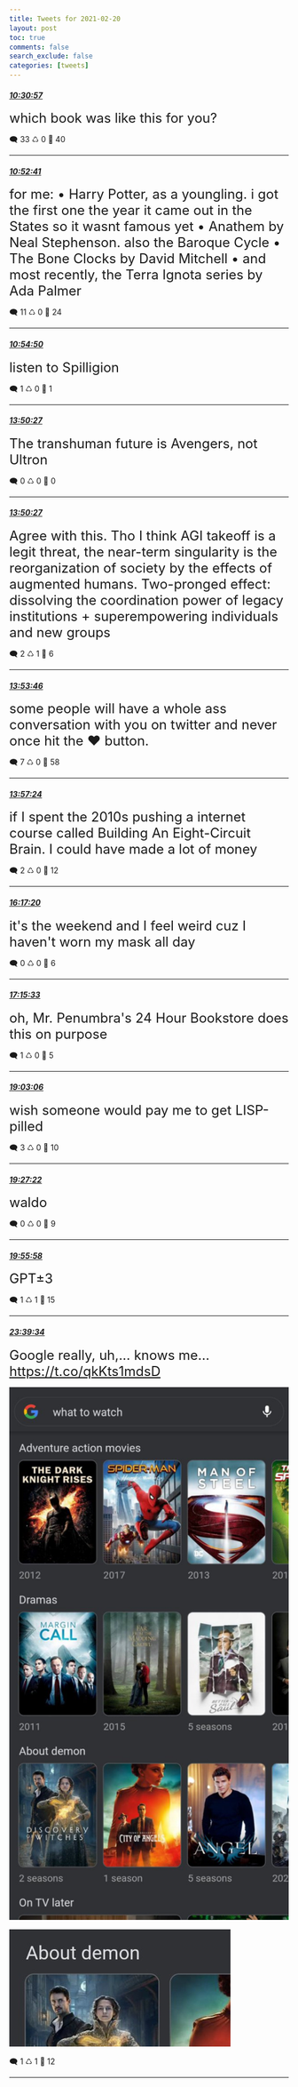```yaml
---
title: Tweets for 2021-02-20
layout: post
toc: true
comments: false
search_exclude: false
categories: [tweets]
---
```



#### <a href = "https://twitter.com/deepfates/status/1363179345716551686">*10:30:57*</a>

<font size="5">which book was like this for you?</font>



🗨️ 33 ♺ 0 🤍  40   

---
    
#### <a href = "https://twitter.com/deepfates/status/1363184814812061697">*10:52:41*</a>

<font size="5">for me:   • Harry Potter, as a youngling. i got the first one the year it came out in the States so it wasnt famous yet  • Anathem by Neal Stephenson. also the Baroque Cycle  • The Bone Clocks by David Mitchell  • and most recently, the Terra Ignota series by Ada Palmer</font>



🗨️ 11 ♺ 0 🤍  24   

---
    
#### <a href = "https://twitter.com/deepfates/status/1363185358062505984">*10:54:50*</a>

<font size="5">listen to Spilligion</font>



🗨️ 1 ♺ 0 🤍  1   

---
    
#### <a href = "https://twitter.com/deepfates/status/1363229552147718147">*13:50:27*</a>

<font size="5">The transhuman future is Avengers, not Ultron</font>



🗨️ 0 ♺ 0 🤍  0   

---
    
#### <a href = "https://twitter.com/deepfates/status/1363229550969196544">*13:50:27*</a>

<font size="5">Agree with this. Tho I think AGI takeoff is a legit threat, the near-term singularity is the reorganization of society by the effects of augmented humans.   Two-pronged effect: dissolving the coordination power of legacy institutions + superempowering individuals and new groups</font>



🗨️ 2 ♺ 1 🤍  6   

---
    
#### <a href = "https://twitter.com/deepfates/status/1363230388617834498">*13:53:46*</a>

<font size="5">some people will have a whole ass conversation with you on twitter and never once hit the ♥️ button.</font>



🗨️ 7 ♺ 0 🤍  58   

---
    
#### <a href = "https://twitter.com/deepfates/status/1363231303018053632">*13:57:24*</a>

<font size="5">if I spent the 2010s pushing a internet course called Building An Eight-Circuit Brain. I could have made a lot of money</font>



🗨️ 2 ♺ 0 🤍  12   

---
    
#### <a href = "https://twitter.com/deepfates/status/1363266514585968643">*16:17:20*</a>

<font size="5">it's the weekend and I feel weird cuz I haven't worn my mask all day</font>



🗨️ 0 ♺ 0 🤍  6   

---
    
#### <a href = "https://twitter.com/deepfates/status/1363281168343306242">*17:15:33*</a>

<font size="5">oh, Mr. Penumbra's 24 Hour Bookstore does this on purpose</font>



🗨️ 1 ♺ 0 🤍  5   

---
    
#### <a href = "https://twitter.com/deepfates/status/1363308232014368768">*19:03:06*</a>

<font size="5">wish someone would pay me to get LISP-pilled</font>



🗨️ 3 ♺ 0 🤍  10   

---
    
#### <a href = "https://twitter.com/deepfates/status/1363314339323674630">*19:27:22*</a>

<font size="5">waldo</font>



🗨️ 0 ♺ 0 🤍  9   

---
    
#### <a href = "https://twitter.com/deepfates/status/1363321535910408193">*19:55:58*</a>

<font size="5">GPT±3</font>



🗨️ 1 ♺ 1 🤍  15   

---
    
#### <a href = "https://twitter.com/deepfates/status/1363377806344814593">*23:39:34*</a>

<font size="5">Google really, uh,... knows me...  https://t.co/qkKts1mdsD</font>

![image from twitter](/images/Euuw4lFVIAMWYCi.jpg)

![image from twitter](/images/Euuw48OUUAYcJTF.jpg)


🗨️ 1 ♺ 1 🤍  12   

---
    
            

